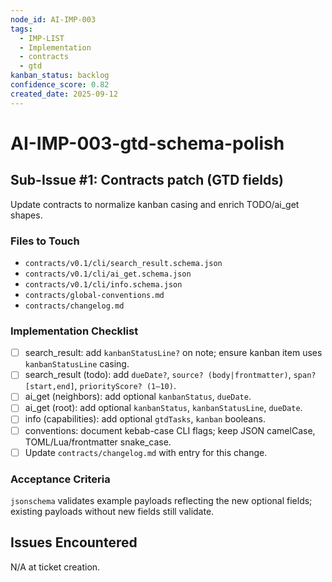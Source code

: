 ```yaml
---
node_id: AI-IMP-003
tags:
  - IMP-LIST
  - Implementation
  - contracts
  - gtd
kanban_status: backlog
confidence_score: 0.82
created_date: 2025-09-12
---
```


# AI-IMP-003-gtd-schema-polish

## Sub-Issue #1: Contracts patch (GTD fields)
Update contracts to normalize kanban casing and enrich TODO/ai_get shapes.

### Files to Touch
- `contracts/v0.1/cli/search_result.schema.json`
- `contracts/v0.1/cli/ai_get.schema.json`
- `contracts/v0.1/cli/info.schema.json`
- `contracts/global-conventions.md`
- `contracts/changelog.md`

### Implementation Checklist
- [ ] search_result: add `kanbanStatusLine?` on note; ensure kanban item uses `kanbanStatusLine` casing.
- [ ] search_result (todo): add `dueDate?`, `source? (body|frontmatter)`, `span? [start,end]`, `priorityScore? (1–10)`.
- [ ] ai_get (neighbors): add optional `kanbanStatus`, `dueDate`.
- [ ] ai_get (root): add optional `kanbanStatus`, `kanbanStatusLine`, `dueDate`.
- [ ] info (capabilities): add optional `gtdTasks`, `kanban` booleans.
- [ ] conventions: document kebab-case CLI flags; keep JSON camelCase, TOML/Lua/frontmatter snake_case.
- [ ] Update `contracts/changelog.md` with entry for this change.

### Acceptance Criteria
`jsonschema` validates example payloads reflecting the new optional fields; existing payloads without new fields still validate.

## Issues Encountered
N/A at ticket creation.

